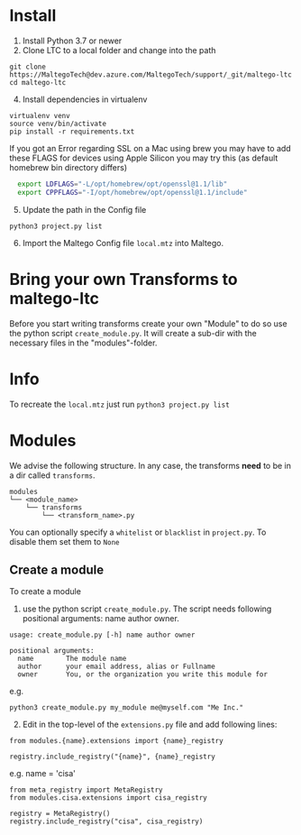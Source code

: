 # Install

1. Install Python 3.7 or newer
2. Clone LTC to a local folder and change into the path 
```
git clone https://MaltegoTech@dev.azure.com/MaltegoTech/support/_git/maltego-ltc
cd maltego-ltc
```

4. Install dependencies in virtualenv
```
virtualenv venv
source venv/bin/activate
pip install -r requirements.txt
```
If you got an Error regarding SSL on a Mac using brew you may have to add these FLAGS for devices using Apple Silicon you may try this (as default homebrew bin directory differs)

```zsh
  export LDFLAGS="-L/opt/homebrew/opt/openssl@1.1/lib"
  export CPPFLAGS="-I/opt/homebrew/opt/openssl@1.1/include"
```



5. Update the path in the Config file

```shell
python3 project.py list
```

6. Import the Maltego Config file `local.mtz` into Maltego.

# Bring your own Transforms to maltego-ltc

Before you start writing transforms create your own "Module" to do so use the python script `create_module.py`. It 
will create a sub-dir with the necessary files in the "modules"-folder. 

# Info
To recreate the `local.mtz` just run `python3 project.py list`

# Modules

We advise the following structure. In any case, the transforms **need** to be in a dir called `transforms`.

```
modules
└── <module_name>
    └── transforms
        └── <transform_name>.py
```

You can optionally specify a `whitelist` or `blacklist` in `project.py`. To disable them set them to `None`


## Create a module
To create a module 

1. use the python script `create_module.py`. The script needs following positional arguments: name author owner.

```shell
usage: create_module.py [-h] name author owner

positional arguments:
  name        The module name
  author      your email address, alias or Fullname
  owner       You, or the organization you write this module for
```

e.g.

```shell
python3 create_module.py my_module me@myself.com "Me Inc."
```

2. Edit in the top-level of the `extensions.py` file and add following lines:   
```
from modules.{name}.extensions import {name}_registry

registry.include_registry("{name}", {name}_registry
```

e.g. name = 'cisa'

```
from meta_registry import MetaRegistry
from modules.cisa.extensions import cisa_registry

registry = MetaRegistry()
registry.include_registry("cisa", cisa_registry)
```


